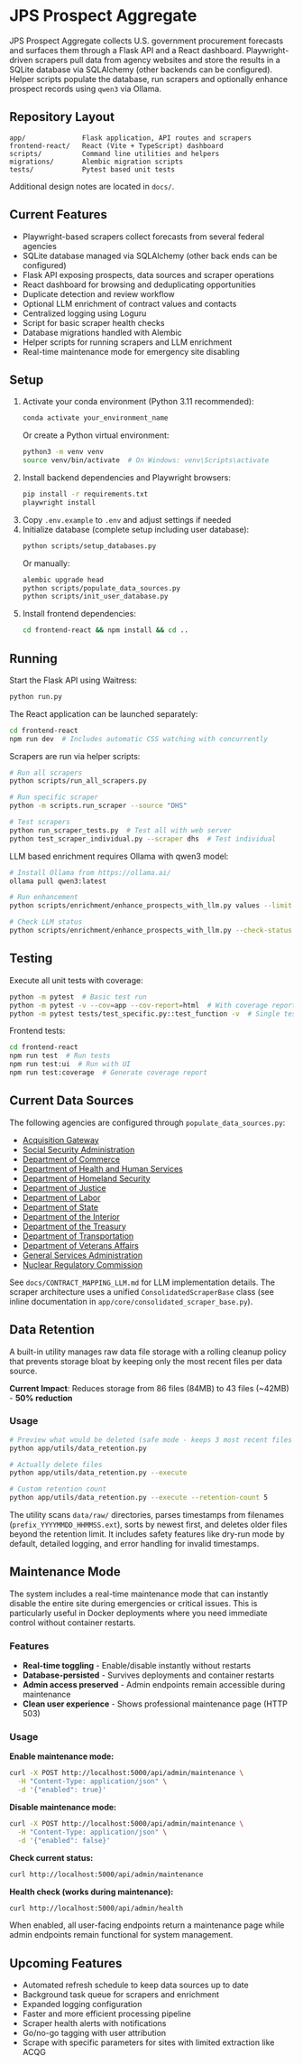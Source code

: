 # JPS Prospect Aggregate

JPS Prospect Aggregate collects U.S. government procurement forecasts and surfaces them through a Flask API and a React dashboard. Playwright-driven scrapers pull data from agency websites and store the results in a SQLite database via SQLAlchemy (other backends can be configured). Helper scripts populate the database, run scrapers and optionally enhance prospect records using `qwen3` via Ollama.

## Repository Layout

```
app/              Flask application, API routes and scrapers
frontend-react/   React (Vite + TypeScript) dashboard
scripts/          Command line utilities and helpers
migrations/       Alembic migration scripts
tests/            Pytest based unit tests
```

Additional design notes are located in `docs/`.

## Current Features

- Playwright-based scrapers collect forecasts from several federal agencies
- SQLite database managed via SQLAlchemy (other back ends can be configured)
- Flask API exposing prospects, data sources and scraper operations
- React dashboard for browsing and deduplicating opportunities
- Duplicate detection and review workflow
- Optional LLM enrichment of contract values and contacts
- Centralized logging using Loguru
- Script for basic scraper health checks
- Database migrations handled with Alembic
- Helper scripts for running scrapers and LLM enrichment
- Real-time maintenance mode for emergency site disabling

## Setup

1. Activate your conda environment (Python 3.11 recommended):
   ```bash
   conda activate your_environment_name
   ```
   Or create a Python virtual environment:
   ```bash
   python3 -m venv venv
   source venv/bin/activate  # On Windows: venv\Scripts\activate
   ```
2. Install backend dependencies and Playwright browsers:
   ```bash
   pip install -r requirements.txt
   playwright install
   ```
3. Copy `.env.example` to `.env` and adjust settings if needed
4. Initialize database (complete setup including user database):
   ```bash
   python scripts/setup_databases.py
   ```
   Or manually:
   ```bash
   alembic upgrade head
   python scripts/populate_data_sources.py
   python scripts/init_user_database.py
   ```
5. Install frontend dependencies:
   ```bash
   cd frontend-react && npm install && cd ..
   ```

## Running

Start the Flask API using Waitress:
```bash
python run.py
```

The React application can be launched separately:
```bash
cd frontend-react
npm run dev  # Includes automatic CSS watching with concurrently
```

Scrapers are run via helper scripts:
```bash
# Run all scrapers
python scripts/run_all_scrapers.py

# Run specific scraper
python -m scripts.run_scraper --source "DHS"

# Test scrapers
python run_scraper_tests.py  # Test all with web server
python test_scraper_individual.py --scraper dhs  # Test individual
```

LLM based enrichment requires Ollama with qwen3 model:
```bash
# Install Ollama from https://ollama.ai/
ollama pull qwen3:latest

# Run enhancement
python scripts/enrichment/enhance_prospects_with_llm.py values --limit 100

# Check LLM status
python scripts/enrichment/enhance_prospects_with_llm.py --check-status
```

## Testing

Execute all unit tests with coverage:
```bash
python -m pytest  # Basic test run
python -m pytest -v --cov=app --cov-report=html  # With coverage report
python -m pytest tests/test_specific.py::test_function -v  # Single test
```

Frontend tests:
```bash
cd frontend-react
npm run test  # Run tests
npm run test:ui  # Run with UI
npm run test:coverage  # Generate coverage report
```

## Current Data Sources

The following agencies are configured through `populate_data_sources.py`:
- [Acquisition Gateway](https://acquisitiongateway.gov/forecast)
- [Social Security Administration](https://www.ssa.gov/oag/business/forecast.html)
- [Department of Commerce](https://www.commerce.gov/oam/industry/procurement-forecasts)
- [Department of Health and Human Services](https://osdbu.hhs.gov/industry/opportunity-forecast)
- [Department of Homeland Security](https://apfs-cloud.dhs.gov/forecast)
- [Department of Justice](https://www.justice.gov/jmd/doj-forecast-contracting-opportunities)
- [Department of Labor](https://acquisitiongateway.gov/forecast)
- [Department of State](https://www.state.gov/procurement-forecast)
- [Department of the Interior](https://acquisitiongateway.gov/forecast)
- [Department of the Treasury](https://osdbu.forecast.treasury.gov)
- [Department of Transportation](https://www.transportation.gov/osdbu/procurement-assistance/summary-forecast)
- [Department of Veterans Affairs](https://acquisitiongateway.gov/forecast)
- [General Services Administration](https://acquisitiongateway.gov/forecast)
- [Nuclear Regulatory Commission](https://acquisitiongateway.gov/forecast)

See `docs/CONTRACT_MAPPING_LLM.md` for LLM implementation details. The scraper architecture uses a unified `ConsolidatedScraperBase` class (see inline documentation in `app/core/consolidated_scraper_base.py`).

## Data Retention

A built-in utility manages raw data file storage with a rolling cleanup policy that prevents storage bloat by keeping only the most recent files per data source.

**Current Impact**: Reduces storage from 86 files (84MB) to 43 files (~42MB) - **50% reduction**

### Usage
```bash
# Preview what would be deleted (safe mode - keeps 3 most recent files per source)
python app/utils/data_retention.py

# Actually delete files
python app/utils/data_retention.py --execute

# Custom retention count
python app/utils/data_retention.py --execute --retention-count 5
```

The utility scans `data/raw/` directories, parses timestamps from filenames (`prefix_YYYYMMDD_HHMMSS.ext`), sorts by newest first, and deletes older files beyond the retention limit. It includes safety features like dry-run mode by default, detailed logging, and error handling for invalid timestamps.

## Maintenance Mode

The system includes a real-time maintenance mode that can instantly disable the entire site during emergencies or critical issues. This is particularly useful in Docker deployments where you need immediate control without container restarts.

### Features
- **Real-time toggling** - Enable/disable instantly without restarts
- **Database-persisted** - Survives deployments and container restarts  
- **Admin access preserved** - Admin endpoints remain accessible during maintenance
- **Clean user experience** - Shows professional maintenance page (HTTP 503)

### Usage

**Enable maintenance mode:**
```bash
curl -X POST http://localhost:5000/api/admin/maintenance \
  -H "Content-Type: application/json" \
  -d '{"enabled": true}'
```

**Disable maintenance mode:**
```bash
curl -X POST http://localhost:5000/api/admin/maintenance \
  -H "Content-Type: application/json" \
  -d '{"enabled": false}'
```

**Check current status:**
```bash
curl http://localhost:5000/api/admin/maintenance
```

**Health check (works during maintenance):**
```bash
curl http://localhost:5000/api/admin/health
```

When enabled, all user-facing endpoints return a maintenance page while admin endpoints remain functional for system management.

## Upcoming Features

- Automated refresh schedule to keep data sources up to date
- Background task queue for scrapers and enrichment
- Expanded logging configuration
- Faster and more efficient processing pipeline
- Scraper health alerts with notifications
- Go/no-go tagging with user attribution
- Scrape with specific parameters for sites with limited extraction like ACQG
